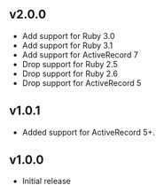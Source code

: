 ## v2.0.0

* Add support for Ruby 3.0
* Add support for Ruby 3.1
* Add support for ActiveRecord 7
* Drop support for Ruby 2.5
* Drop support for Ruby 2.6
* Drop support for ActiveRecord 5


## v1.0.1

* Added support for ActiveRecord 5+.


## v1.0.0

* Initial release
